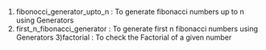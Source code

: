 1) fibonocci_generator_upto_n : To generate fibonacci numbers up to n using Generators
2) first_n_fibonacci_generator : To generate first n fibonacci numbers using Generators
3)factorial : To check the Factorial of a given number
